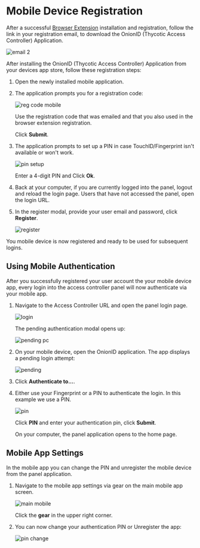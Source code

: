 [title]: # (Mobile Registration)
[tags]: # (registration)
[priority]: # (3)
# Mobile Device Registration

After a successful [Browser Extension](be.md) installation and registration, follow the link in your registration email, to download the OnionID (Thycotic Access Controller) Application.

![email 2](images/mobile-email.png "Email prompting to download the mobile app for device registration")

After installing the OnionID (Thycotic Access Controller) Application from your devices app store, follow these registration steps:

1. Open the newly installed mobile application.
1. The application prompts you for a registration code:

   ![reg code mobile](images/mobile-reg.png "Mobile app prompting for registration code")

   Use the registration code that was emailed and that you also used in the browser extension registration.

   Click __Submit__.
1. The application prompts to set up a PIN in case TouchID/Fingerprint isn't available or won't work.

   ![pin setup](images/pin.png "Initial PIN setup")

   Enter a 4-digit PIN and Click __Ok__.
1. Back at your computer, if you are currently logged into the panel, logout and reload the login page. Users that have not accessed the panel, open the login URL.
1. In the register modal, provide your user email and password, click __Register__.

   ![register](images/register.png "Register the user account with the mobile app for authentication")

You mobile device is now registered and ready to be used for subsequent logins.

## Using Mobile Authentication

After you successfully registered your user account the your mobile device app, every login into the access controller panel will now authenticate via your mobile app.

1. Navigate to the Access Controller URL and open the panel login page.

   ![login](../getting-started/images/login.png "Open the login page")

   The pending authentication modal opens up:

   ![pending pc](images/pending-pc.png "Pending authentication modal")
1. On your mobile device, open the OnionID application. The app displays a pending login attempt:

   ![pending](images/pending.png "Pending login attempt")
1. Click __Authenticate to...__.
1. Either use your Fingerprint or a PIN to authenticate the login. In this example we use a PIN.

   ![pin](images/auth-pending.png "Authentication method prompt")

   Click __PIN__ and enter your authentication pin, click __Submit__.

   On your computer, the panel application opens to the home page.

## Mobile App Settings

In the mobile app you can change the PIN and unregister the mobile device from the panel application. 

1. Navigate to the mobile app settings via gear on the main mobile app screen.

   ![main mobile](images/no-pendine.png "Settings gear on main mobile app screen")

   Click the __gear__ in the upper right corner.
1. You can now change your authentication PIN or Unregister the app:

   ![pin change](images/change-pin.png "Options to change the pin and unregister")







